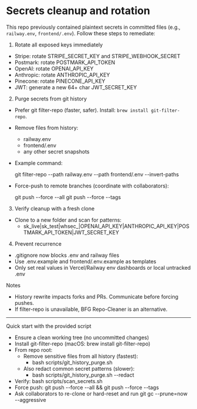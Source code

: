 # Secrets cleanup and rotation

This repo previously contained plaintext secrets in committed files (e.g., `railway.env`, `frontend/.env`). Follow these steps to remediate:

1) Rotate all exposed keys immediately
- Stripe: rotate STRIPE_SECRET_KEY and STRIPE_WEBHOOK_SECRET
- Postmark: rotate POSTMARK_API_TOKEN
- OpenAI: rotate OPENAI_API_KEY
- Anthropic: rotate ANTHROPIC_API_KEY
- Pinecone: rotate PINECONE_API_KEY
- JWT: generate a new 64+ char JWT_SECRET_KEY

2) Purge secrets from git history
- Prefer git filter-repo (faster, safer). Install: `brew install git-filter-repo`.
- Remove files from history:
  - railway.env
  - frontend/.env
  - any other secret snapshots
- Example command:

  git filter-repo --path railway.env --path frontend/.env --invert-paths

- Force-push to remote branches (coordinate with collaborators):

  git push --force --all
  git push --force --tags

3) Verify cleanup with a fresh clone
- Clone to a new folder and scan for patterns:
  - sk_live|sk_test|whsec_|OPENAI_API_KEY|ANTHROPIC_API_KEY|POSTMARK_API_TOKEN|JWT_SECRET_KEY

4) Prevent recurrence
- .gitignore now blocks .env and railway files
- Use .env.example and frontend/.env.example as templates
- Only set real values in Vercel/Railway env dashboards or local untracked .env

Notes
- History rewrite impacts forks and PRs. Communicate before forcing pushes.
- If filter-repo is unavailable, BFG Repo-Cleaner is an alternative.

---

Quick start with the provided script
- Ensure a clean working tree (no uncommitted changes)
- Install git-filter-repo (macOS: brew install git-filter-repo)
- From repo root:
  - Remove sensitive files from all history (fastest):
    - bash scripts/git_history_purge.sh
  - Also redact common secret patterns (slower):
    - bash scripts/git_history_purge.sh --redact
- Verify: bash scripts/scan_secrets.sh
- Force push: git push --force --all && git push --force --tags
- Ask collaborators to re-clone or hard-reset and run git gc --prune=now --aggressive